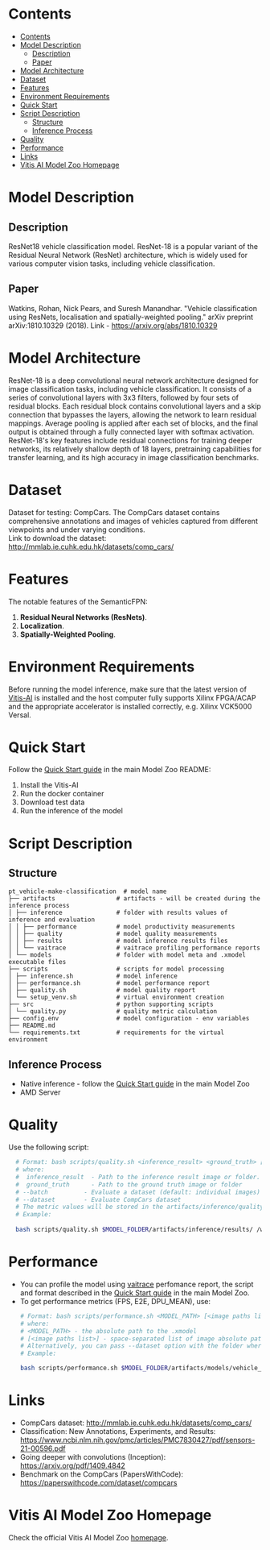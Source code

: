 ﻿# Contents

- [Contents](#contents)
- [Model Description](#model-description)
  - [Description](#description)
  - [Paper](#paper)
- [Model Architecture](#model-architecture)
- [Dataset](#dataset)
- [Features](#features)
- [Environment Requirements](#environment-requirements)
- [Quick Start](#quick-start)
- [Script Description](#script-description)
  - [Structure](#structure)
  - [Inference Process](#inference-process)
- [Quality](#quality)
- [Performance](#performance)
- [Links](#links)
- [Vitis AI Model Zoo Homepage](#vitis-ai-model-zoo-homepage)

# Model Description

## Description

ResNet18 vehicle classification model. ResNet-18 is a popular variant of the Residual Neural Network (ResNet) architecture, 
which is widely used for various computer vision tasks, including vehicle classification.

## Paper
 Watkins, Rohan, Nick Pears, and Suresh Manandhar. "Vehicle classification using ResNets, localisation and spatially-weighted pooling." 
 arXiv preprint arXiv:1810.10329 (2018). Link - https://arxiv.org/abs/1810.10329

# Model Architecture
ResNet-18 is a deep convolutional neural network architecture designed for image classification tasks, including vehicle classification. 
It consists of a series of convolutional layers with 3x3 filters, followed by four sets of residual blocks. 
Each residual block contains convolutional layers and a skip connection that bypasses the layers, allowing the network to learn residual mappings. 
Average pooling is applied after each set of blocks, and the final output is obtained through a fully connected layer with softmax activation. 
ResNet-18's key features include residual connections for training deeper networks, its relatively shallow depth of 18 layers, 
pretraining capabilities for transfer learning, and its high accuracy in image classification benchmarks.
# Dataset

Dataset for testing: CompCars. The CompCars dataset contains comprehensive annotations and images of vehicles captured 
from different viewpoints and under varying conditions. <br>
Link to download the  dataset: http://mmlab.ie.cuhk.edu.hk/datasets/comp_cars/

# Features

The notable features of the SemanticFPN:

1. **Residual Neural Networks (ResNets)**.
2. **Localization**.
3. **Spatially-Weighted Pooling**.

# Environment Requirements

Before running the model inference, make sure that the latest version of
[Vitis-AI](https://xilinx.github.io/Vitis-AI/docs/install/install.html) is installed and the host computer fully supports
Xilinx FPGA/ACAP and the appropriate accelerator is installed correctly, e.g. Xilinx VCK5000 Versal.

# Quick Start

Follow the [Quick Start guide](../../../README.md#quick-start) in the main Model Zoo README:

1. Install the Vitis-AI
2. Run the docker container
3. Download test data
4. Run the inference of the model

# Script Description

## Structure

```text
pt_vehicle-make-classification  # model name  
├── artifacts                 # artifacts - will be created during the inference process
│ ├── inference               # folder with results values of inference and evaluation
│ │ ├── performance           # model productivity measurements
│ │ ├── quality               # model quality measurements
│ │ ├── results               # model inference results files
│ │ └── vaitrace              # vaitrace profiling performance reports
│ └── models                  # folder with model meta and .xmodel executable files
├── scripts                   # scripts for model processing 
│ ├── inference.sh            # model inference
│ ├── performance.sh          # model performance report
│ ├── quality.sh              # model quality report
│ └── setup_venv.sh           # virtual environment creation
├── src                       # python supporting scripts
│ └── quality.py              # quality metric calculation
├── config.env                # model configuration - env variables
├── README.md
└── requirements.txt          # requirements for the virtual environment
```

## Inference Process

- Native inference - follow the [Quick Start guide](../../../README.md#quick-start) in the main Model Zoo
- AMD Server

# Quality

Use the following script:

```bash
  # Format: bash scripts/quality.sh <inference_result> <ground_truth> [--batch] [--dataset]
  # where:
  #  inference_result  - Path to the inference result image or folder.
  #  ground_truth      - Path to the ground truth image or folder
  # --batch          - Evaluate a dataset (default: individual images)
  # --dataset        - Evaluate CompCars dataset
  # The metric values will be stored in the artifacts/inference/quality/metrics.txt file
  # Example:
  
  bash scripts/quality.sh $MODEL_FOLDER/artifacts/inference/results/ /workspace/Vitis-AI-Library/samples/vehicleclassification/vehicle_images/ --batch
```

# Performance

- You can profile the model using [vaitrace](https://docs.xilinx.com/r/en-US/ug1414-vitis-ai/Starting-a-Simple-Trace-with-vaitrace) perfomance report,
  the script and format described in the [Quick Start guide](../../../README.md#vaitrace) in the main Model Zoo.
- To get performance metrics (FPS, E2E, DPU_MEAN), use:
  ```bash
  # Format: bash scripts/performance.sh <MODEL_PATH> [<image paths list>]
  # where:
  # <MODEL_PATH> - the absolute path to the .xmodel
  # [<image paths list>] - space-separated list of image absolute paths
  # Alternatively, you can pass --dataset option with the folder where images are stored.
  # Example:
  
  bash scripts/performance.sh $MODEL_FOLDER/artifacts/models/vehicle_make_resnet18_pt/vehicle_make_resnet18_pt.xmodel --dataset /workspace/Vitis-AI-Library/samples/vehicleclassification/vehicle_images/
  ```


# Links

- CompCars dataset: http://mmlab.ie.cuhk.edu.hk/datasets/comp_cars/
- Classification: New Annotations, Experiments, and Results: https://www.ncbi.nlm.nih.gov/pmc/articles/PMC7830427/pdf/sensors-21-00596.pdf
- Going deeper with convolutions (Inception): https://arxiv.org/pdf/1409.4842
- Benchmark on the CompCars (PapersWithCode): https://paperswithcode.com/dataset/compcars

# Vitis AI Model Zoo Homepage

Check the official Vitis AI Model Zoo [homepage](https://github.com/Xilinx/Vitis-AI/tree/master/model_zoo).
